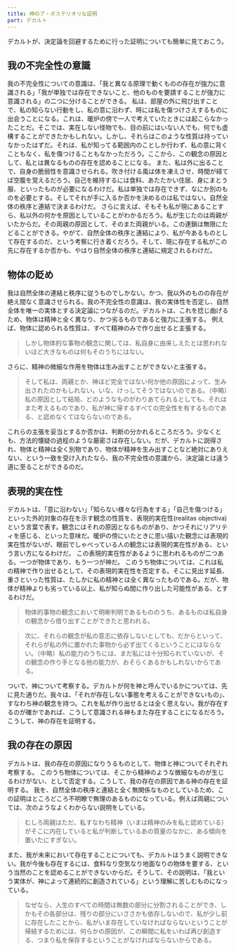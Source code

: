 ```yaml
---
title: 神のア・ポステリオリな証明
part: デカルト
---
```

デカルトが、決定論を回避するために行った証明についても簡単に見ておこう。

## 我の不完全性の意識

我の不完全性についての意識は、「我と異なる原理で動くものの存在が強力に意識される」「我が単独では存在できないこと、他のものを要請することが強力に意識される」の二つに分けることができる。
私は、部屋の外に飛び出すことで、私の知らない行動をし、私の意に沿わず、時には私を傷つけさえするものに出会うことになる。これは、暖炉の傍で一人で考えていたときには起こらなかったことだ。そこでは、実在しない怪物でも、目の前にはいない人でも、何でも虚構することができたかもしれない。しかし、それらはこのような性質は持っていなかったはずだ。それは、私が知ってる範囲内のことしか行わず、私の意に背くこともなく、私を傷つけることもなかっただろう。ここから、この観念の原因として、私とは異なるものの存在を認めることになる。
また、私は外に出ることで、自身の脆弱性を意識させられる。吹き付ける風は体を凍えさせ、時間が経てば空腹を覚えるだろう。自己を維持するには食料、あたたかい住居、身にまとう服、といったものが必要になるわけだ。私は単独では存在できず、なにか別のものを必要とする。そしてそれが手に入るか否かを決めるのは私ではない。自然全体の秩序と連結で決まるわけだ。
さらに言えば、そもそも私が現にあることすら、私以外の何かを原因としていることがわかるだろう。私が生じたのは両親がいたからだ。その両親の原因として、そのまた両親がいる。この連鎖は無限にたどることができる。やがて、自然全体の秩序と連結により、私が今あるものとして存在するのだ、という考察に行き着くだろう。そして、現に存在する私がこの先に存在するか否かも、やはり自然全体の秩序と連結に規定されるわけだ。

## 物体の貶め

我は自然全体の連結と秩序に従うものでしかない。かつ、我以外のものの存在が絶え間なく意識させられる。我の不完全性の意識は、我の実体性を否定し、自然全体を唯一の実体とする決定論につながるのだ。デカルトは、これを捻じ曲げるため、物体は精神と全く異なり、かつ劣るものであると強力に主張する。
例えば、物体に認められる性質は、すべて精神のみで作り出せると主張する。

>しかし物体的な事物の観念に関しては、私自身に由来しえたとは思われないほど大きなものは何もそのうちにはない。

さらに、精神の微細な作用を物体は生み出すことができないと主張する。

>そして私は、両親とか、神ほど完全ではない何か他の原因によって、生み出されたのかもしれない。いな、けっしてそうではないのである。（中略）私の原因として結局、どのようなものがわりあてられるとしても、それはまた考えるものであり、私が神に帰するすべての完全性を有するものである、と認めなくてはならないのである。

これらの主張を妥当とするか否かは、判断の分かれるところだろう。少なくとも、方法的懐疑の過程のような厳密さは存在しない。だが、デカルトに説得され、物体と精神は全く別物であり、物体が精神を生み出すことなど絶対にありえない、という一致を受け入れたなら、我の不完全性の意識から、決定論とは違う道に至ることができるのだ。

## 表現的実在性

デカルトは、「意に沿わない」「知らない様々な行為をする」「自己を傷つける」といった外的対象の存在を示す観念の性質を、表現的実在性(realitas objectiva)という言葉で表す。観念にはそれの原因となるものがあり、かつそれにリアリティを感じる、といった意味だ。暖炉の傍にいたときに思い描いた観念には表現的実在性がないが、眼前でしゃべっている人の観念には表現的実在性がある、という言い方になるわけだ。
この表現的実在性があるように思われるものが二つある。一つが物体であり、もう一つが神だ。
このうち物体については、これは私の精神で作り出せるとして、その表現的実在性を否定する。そこに見出す延長、重さといった性質は、たしかに私の精神とは全く異なったものである。だが、物体が精神よりも劣っている以上、私が知らぬ間に作り出した可能性がある、とするわけだ。

>物体的事物の観念において明晰判明であるもののうち、あるものは私自身の観念から借り出すことができたと思われる。

>次に、それらの観念が私の意志に依存しないとしても、だからといって、それらが私の外に置かれた事物から必ず出てくるということにはならない。（中略）私の能力のうちには、まだ私には十分知られていないが、その観念の作り手となる他の能力が、おそらくあるかもしれないからである。

ついで、神について考察する。デカルトが何を神と呼んでいるかについては、先に見た通りだ。我々は、「それが存在しない事態を考えることができないもの」、すなわち神の観念を持つ。これを私が作り出せるとは全く思えない。我が存在するのが確かであれば、こうして意識される神もまた存在することになるだろう。こうして、神の存在を証明する。

## 我の存在の原因

デカルトは、我の存在の原因になりうるものとして、物体と神についてそれぞれ考察する。
このうち物体については、そこから精神のような微細なものが生じるわけがない、として否定する。こうして、我の存在の原因である神の存在を証明する。
我を、自然全体の秩序と連結と全く無関係なものとしているため、この証明はところどころ不明瞭で無理のあるものになっている。例えば両親については、次のようなよくわからない説明をしている。

>むしろ両親はただ、私すなわち精神（いまは精神のみを私と認めている）がそこに内在していると私が判断しているあの質量のなかに、ある傾向を置いたにすぎない。

また、我が未来において存在することについても、デカルトはうまく説明できない。我が今後も存在するには、食料なり空気なり地面なりの物体を要する、という当然のことを認めることができないからだ。そうして、その説明は、「我という実体が、神によって連続的に創造されている」という理解に苦しむものになっている。

>なぜなら、人生のすべての時間は無数の部分に分割されることができ、しかもその各部分は、残りの部分にいささかも依存しないので、私が少し前に存在したことから、私がいま存在していなければならないということが帰結するためには、何らかの原因が、この瞬間に私をいわば再び創造する、つまり私を保存するということがなければならないからである。
